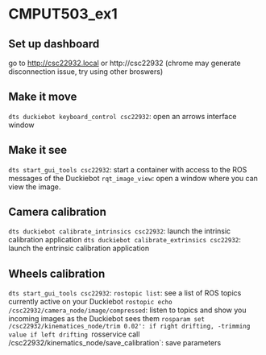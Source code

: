 # CMPUT503_ex1

## Set up dashboard
go to http://csc22932.local or http://csc22932 (chrome may generate disconnection issue, try using other broswers)

## Make it move
`dts duckiebot keyboard_control csc22932`: open an arrows interface window

## Make it see
`dts start_gui_tools csc22932`: start a container with access to the ROS messages of the Duckiebot
`rqt_image_view`: open a window where you can view the image.

## Camera calibration
`dts duckiebot calibrate_intrinsics csc22932`: launch the intrinsic calibration application
`dts duckiebot calibrate_extrinsics csc22932`: launch the entrinsic calibration application

## Wheels calibration
`dts start_gui_tools csc22932`: 
`rostopic list`: see a list of ROS topics currently active on your Duckiebot
`rostopic echo /csc22932/camera_node/image/compressed`: listen to topics and show you incoming images as the Duckiebot sees them
`rosparam set /csc22932/kinematices_node/trim 0.02': if right drifting, -trimming value if left drifting
`rosservice call /csc22932/kinematics_node/save_calibration`: save parameters
